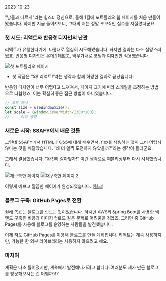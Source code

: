 
2023-10-23

"남들과 다르게"라는 힙스터 정신으로, 올해 1월에 포트폴리오 웹 페이지를 처음 만들어봤습니다. 하지만 지금 돌이켜보니, 그때의 저는 정말 초보적인 실수를 저질렀더군요.

### 첫 시도: 리액트와 반응형 디자인의 난관

리액트가 유행한다기에, 나름대로 열심히 시도해봤습니다. 하지만 결과는 다소 실망스러웠죠. 반응형 디자인은 온데간데없고, 막무가내로 코딩과 디자인만 적용했습니다.

![첫 포트폴리오 페이지](https://i.imgur.com/rBu2emh.png)
- 첫 작품은 "와! 리액트!"라는 생각과 함께 허망한 결과로 끝났습니다.

반응형 디자인이 너무 어렵다고 느껴져서, 페이지 크기에 따라 스케일을 조정하는 방법으로 타협했죠. 이는 확실히 좋은 접근 방법이 아니었습니다.

```javascript
// 코드 예시
const size = useWindowSize();  
let scale = (window.innerWidth/1300*100);  
// ... 이하 생략
```

### 새로운 시작: SSAFY에서 배운 것들

그런데 SSAFY에서 HTML과 CSS에 대해 배우면서, flex를 사용하는 것이 그리 어렵지 않다는 것을 깨달았습니다. "왜 더 일찍 도전하지 않았을까?"라는 생각이 들더군요.

그래서 결심했습니다. "완전히 갈아엎자!" 이런 생각으로 퍼블리싱부터 다시 시작했습니다.

![재구축한 페이지](https://i.imgur.com/gqhn0sf.png)
![재구축한 페이지 2](https://i.imgur.com/kfrmHH6.png)

이렇게 예쁘고 깔끔한 페이지가 완성되었습니다. ([링크](https://jmg9776.github.io))

### 블로그 구축: GitHub Pages로 전환

원래 목표는 블로그를 만드는 것이었습니다. 하지만 AWS와 Spring Boot를 사용한 백엔드 구축은 비용과 이미지 업로드 같은 문제로 어려움을 겪었죠. 그러던 중 GitHub Pages를 사용해 블로그를 운영하는 사람들을 발견했습니다.

이제 저도 GitHub Pages를 이용해 블로그를 만들 계획입니다. 리액트는 계속 사용하지만, 가능한 한 외부 라이브러리는 사용하지 않으려고 해요.

### 마치며

계획은 다소 틀어졌지만, 계속해서 발전해나가려고 합니다. 여러분도 제가 만든 블로그를 방문해보시는 건 어떨까요?
